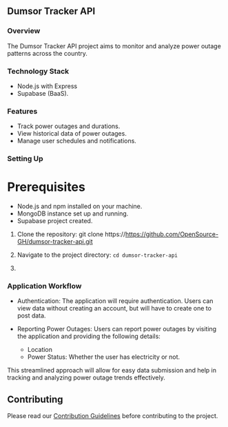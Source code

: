 ## Dumsor Tracker API

### Overview
The Dumsor Tracker API project aims to monitor and analyze power outage patterns across the country.

### Technology Stack
- Node.js with Express
- Supabase (BaaS).

### Features
-  Track power outages and durations.
- View historical data of power outages.
- Manage user schedules and notifications.

### Setting Up

# Prerequisites
- Node.js and npm installed on your machine.
- MongoDB instance set up and running.
- Supabase project created.

1. Clone the repository:
git clone https://https://github.com/OpenSource-GH/dumsor-tracker-api.git

2. Navigate to the project directory:
`cd dumsor-tracker-api`

3. 




### Application Workflow
- Authentication: The application will require authentication. Users can view data without creating an account, but will have to create one to post data.

- Reporting Power Outages: Users can report power outages by visiting the application and providing the following details:
  - Location
  - Power Status: Whether the user has electricity or not.

This streamlined approach will allow for easy data submission and help in tracking and analyzing power outage trends effectively.







## Contributing
Please read our [Contribution Guidelines](contributing/CONTRIBUTING.md) before contributing to the project.

